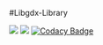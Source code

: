 #Libgdx-Library

[![](https://img.shields.io/badge/JDK-8-green.svg)](https://www.oracle.com/java/technologies/javase/javase-jdk8-downloads.html)
[![](https://jitpack.io/v/Ryuu-64/Libgdx-Library.svg)](https://jitpack.io/#Ryuu-64/Libgdx-Library)
[![Codacy Badge](https://app.codacy.com/project/badge/Grade/e46d074a6a984e9691912452f1b7adba)](https://www.codacy.com/gh/Ryuu-64/Libgdx-Library/dashboard?utm_source=github.com&amp;utm_medium=referral&amp;utm_content=Ryuu-64/Libgdx-Library&amp;utm_campaign=Badge_Grade)